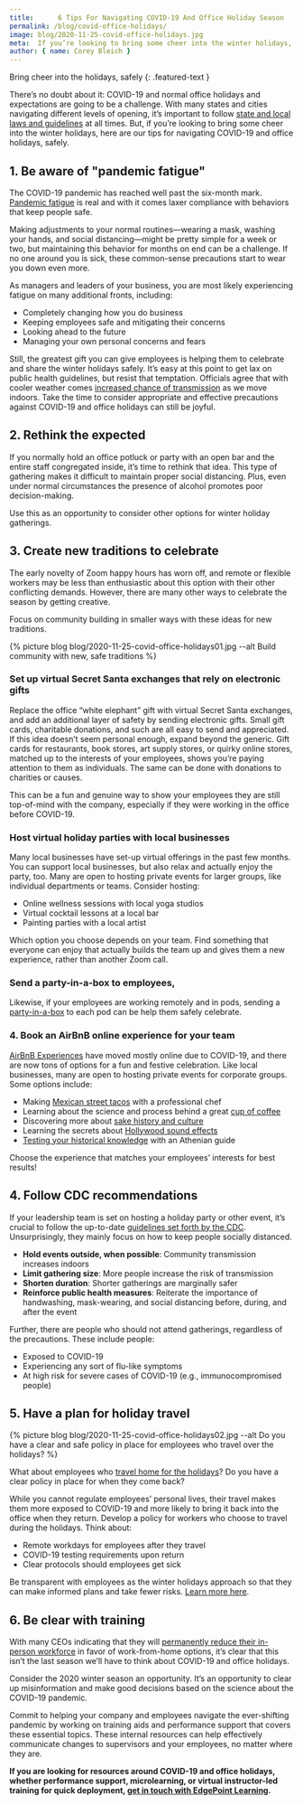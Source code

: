 ```yaml
---
title:      6 Tips For Navigating COVID-19 And Office Holiday Season
permalink: /blog/covid-office-holidays/
image: blog/2020-11-25-covid-office-holidays.jpg
meta:  If you’re looking to bring some cheer into the winter holidays, here are our tips for navigating COVID-19 and office holidays, safely.
author: { name: Corey Bleich }
---
```


Bring cheer into the holidays, safely
{: .featured-text }

There’s no doubt about it: COVID-19 and normal office holidays and expectations are going to be a challenge. With many states and cities navigating different levels of opening, it’s important to follow [state and local laws and guidelines](https://www.cdc.gov/publichealthgateway/healthdirectories/healthdepartments.html) at all times. But, if you’re looking to bring some cheer into the winter holidays, here are our tips for navigating COVID-19 and office holidays, safely. 

## 1. Be aware of "pandemic fatigue"  

The COVID-19 pandemic has reached well past the six-month mark. [Pandemic fatigue](https://www.hopkinsmedicine.org/health/conditions-and-diseases/coronavirus/how-to-deal-with-coronavirus-burnout-and-pandemic-fatigue) is real and with it comes laxer compliance with behaviors that keep people safe. 

Making adjustments to your normal routines—wearing a mask, washing your hands, and social distancing—might be pretty simple for a week or two, but maintaining this behavior for months on end can be a challenge. If no one around you is sick, these common-sense precautions start to wear you down even more.

As managers and leaders of your business, you are most likely experiencing fatigue on many additional fronts, including:

* Completely changing how you do business
* Keeping employees safe and mitigating their concerns
* Looking ahead to the future
* Managing your own personal concerns and fears

Still, the greatest gift you can give employees is helping them to celebrate and share the winter holidays safely. It’s easy at this point to get lax on public health guidelines, but resist that temptation. Officials agree that with cooler weather comes [increased chance of transmission](https://www.sciencefocus.com/news/covid-19-more-severe-in-cold-weather-study-suggests/) as we move indoors. Take the time to consider appropriate and effective precautions against COVID-19 and office holidays can still be joyful.

## 2. Rethink the expected 

If you normally hold an office potluck or party with an open bar and the entire staff congregated inside, it’s time to rethink that idea. This type of gathering makes it difficult to maintain proper social distancing. Plus, even under normal circumstances the presence of alcohol promotes poor decision-making. 

Use this as an opportunity to consider other options for winter holiday gatherings. 

## 3. Create new traditions to celebrate  

The early novelty of Zoom happy hours has worn off, and remote or flexible workers may be less than enthusiastic about this option with their other conflicting demands. However, there are many other ways to celebrate the season by getting creative.

Focus on community building in smaller ways with these ideas for new traditions.


{% picture blog blog/2020-11-25-covid-office-holidays01.jpg --alt Build community with new, safe traditions %}


### Set up virtual Secret Santa exchanges that rely on electronic gifts 

Replace the office “white elephant” gift with virtual Secret Santa exchanges, and add an additional layer of safety by sending electronic gifts. Small gift cards, charitable donations, and such are all easy to send and appreciated. If this idea doesn’t seem personal enough, expand beyond the generic. Gift cards for restaurants, book stores, art supply stores, or quirky online stores, matched up to the interests of your employees, shows you’re paying attention to them as individuals. The same can be done with donations to charities or causes. 

This can be a fun and genuine way to show your employees they are still top-of-mind with the company, especially if they were working in the office before COVID-19.

### Host virtual holiday parties with local businesses 

Many local businesses have set-up virtual offerings in the past few months. You can support local businesses, but also relax and actually enjoy the party, too. Many are open to hosting private events for larger groups, like individual departments or teams. Consider hosting: 

* Online wellness sessions with local yoga studios
* Virtual cocktail lessons at a local bar 
* Painting parties with a local artist 

Which option you choose depends on your team. Find something that everyone can enjoy that actually builds the team up and gives them a new experience, rather than another Zoom call. 

### Send a party-in-a-box to employees, 

Likewise, if your employees are working remotely and in pods, sending a [party-in-a-box](https://www.instyle.com/lifestyle/home-decorating/entertaining/holiday-party-in-a-box-services) to each pod can be help them safely celebrate. 

### 4. Book an AirBnB online experience for your team 

[AirBnB Experiences](https://www.airbnb.com/s/experiences/online) have moved mostly online due to COVID-19, and there are now tons of options for a fun and festive celebration. Like local businesses, many are open to hosting private events for corporate groups. 
Some options include: 

* Making [Mexican street tacos](https://www.airbnb.com/experiences/1661135) with a professional chef
* Learning about the science and process behind a great [cup of coffee](https://www.airbnb.com/experiences/1655017)
* Discovering more about [sake history and culture](https://www.airbnb.com/experiences/1671474)
* Learning the secrets about [Hollywood sound effects](https://www.airbnb.com/experiences/1656094)
* [Testing your historical knowledge](https://www.airbnb.com/experiences/1710354) with an Athenian guide

Choose the experience that matches your employees’ interests for best results!

## 4. Follow CDC recommendations 

If your leadership team is set on hosting a holiday party or other event, it’s crucial to follow the up-to-date [guidelines set forth by the CDC](https://www.cdc.gov/coronavirus/2019-ncov/daily-life-coping/holidays.html). Unsurprisingly, they mainly focus on how to keep people socially distanced.

* **Hold events outside, when possible**: Community transmission increases indoors
* **Limit gathering size**: More people increase the risk of transmission
* **Shorten duration**: Shorter gatherings are marginally safer 
* **Reinforce public health measures**: Reiterate the importance of handwashing, mask-wearing, and social distancing before, during, and after the event

Further, there are people who should not attend gatherings, regardless of the precautions. These include people:

* Exposed to COVID-19
* Experiencing any sort of flu-like symptoms
* At high risk for severe cases of COVID-19 (e.g., immunocompromised people)

## 5. Have a plan for holiday travel 


{% picture blog blog/2020-11-25-covid-office-holidays02.jpg --alt Do you have a clear and safe policy in place for employees who travel over the holidays? %}


What about employees who [travel home for the holidays](https://www.marketwatch.com/story/can-i-visit-family-for-thanksgiving-or-christmas-your-pandemic-holiday-travel-questions-answered-2020-09-17)? Do you have a clear policy in place for when they come back?

While you cannot regulate employees’ personal lives, their travel makes them more exposed to COVID-19 and more likely to bring it back into the office when they return. Develop a policy for workers who choose to travel during the holidays. 
Think about:

* Remote workdays for employees after they travel
* COVID-19 testing requirements upon return
* Clear protocols should employees get sick

Be transparent with employees as the winter holidays approach so that they can make informed plans and take fewer risks. [Learn more here](https://www.marketwatch.com/story/can-i-visit-family-for-thanksgiving-or-christmas-your-pandemic-holiday-travel-questions-answered-2020-09-17). 

## 6. Be clear with training 

With many CEOs indicating that they will [permanently reduce their in-person workforce](https://allwork.space/2020/10/is-remote-work-here-to-stay-a-poll-of-1000-companies-offers-the-clearest-vision-yet/) in favor of work-from-home options, it’s clear that this isn’t the last season we’ll have to think about COVID-19 and office holidays. 

Consider the 2020 winter season an opportunity. It’s an opportunity to clear up misinformation and make good decisions based on the science about the COVID-19 pandemic. 

Commit to helping your company and employees navigate the ever-shifting pandemic by working on training aids and performance support that covers these essential topics. These internal resources can help effectively communicate changes to supervisors and your employees, no matter where they are. 

**If you are looking for resources around COVID-19 and office holidays, whether performance support, microlearning, or virtual instructor-led training for quick deployment, [get in touch with EdgePoint Learning](/contact/).**

